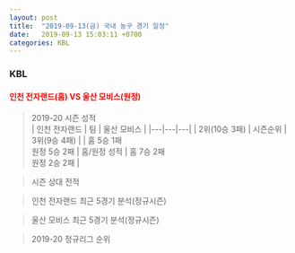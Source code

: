 ```yaml
---
layout: post
title:  "2019-09-13(금) 국내 농구 경기 일정"
date:   2019-09-13 15:03:11 +0700
categories: KBL
---
```


### KBL <br/> 
#### <span style="color:red"> 인천 전자랜드(홈) VS 울산 모비스(원정) </span><br/> 
> 2019-20 시즌 성적 <br/> 
| 인천 전자랜드 | 팀 | 울산 모비스 | 
|---|---|---|
| 2위(10승 3패) | 시즌순위 | 3위(9승 4패) | 
| 홈 5승 1패<br/> 원정 5승 2패 | 홈/원정 성적 | 홈 7승 2패<br/> 원정 2승 2패 | 
 
> 시즌 상대 전적 <br/> 

> 인천 전자랜드 최근 5경기 분석(정규시즌) <br/> 

> 울산 모비스 최근 5경기 분석(정규시즌) <br/> 

> 2019-20 정규리그 순위 <br/> 
